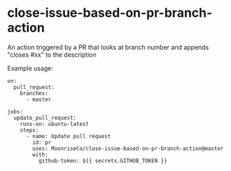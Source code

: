 # close-issue-based-on-pr-branch-action
An action triggered by a PR that looks at branch number and appends "closes #xx" to the description

Example usage:
```
on: 
  pull_request:
    branches:
      - master

jobs:
  update_pull_request:
    runs-on: ubuntu-latest
    steps:
      - name: Update pull request
        id: pr
        uses: MoonriseCo/close-issue-based-on-pr-branch-action@master
        with:
          github-token: ${{ secrets.GITHUB_TOKEN }}
```